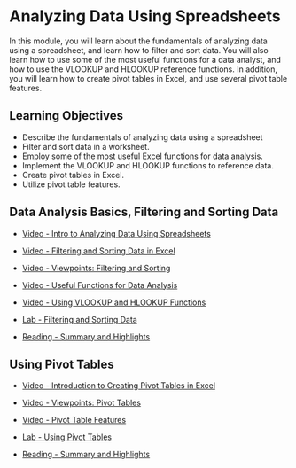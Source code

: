 # Analyzing Data Using Spreadsheets

In this module, you will learn about the fundamentals of analyzing data using a spreadsheet, and learn how to filter and sort data. You will also learn how to use some of the most useful functions for a data analyst, and how to use the VLOOKUP and HLOOKUP reference functions. In addition, you will learn how to create pivot tables in Excel, and use several pivot table features.

## Learning Objectives

- Describe the fundamentals of analyzing data using a spreadsheet
- Filter and sort data in a worksheet.
- Employ some of the most useful Excel functions for data analysis.
- Implement the VLOOKUP and HLOOKUP functions to reference data.
- Create pivot tables in Excel.
- Utilize pivot table features.

## Data Analysis Basics, Filtering and Sorting Data

- [Video - Intro to Analyzing Data Using Spreadsheets](https://www.coursera.org/learn/excel-basics-data-analysis-ibm/lecture/GVlxn/intro-to-analyzing-data-using-spreadsheets)

- [Video - Filtering and Sorting Data in Excel](https://www.coursera.org/learn/excel-basics-data-analysis-ibm/lecture/70YUy/filtering-and-sorting-data-in-excel)

- [Video - Viewpoints: Filtering and Sorting](https://www.coursera.org/learn/excel-basics-data-analysis-ibm/lecture/6uI0F/viewpoints-filtering-and-sorting)

- [Video - Useful Functions for Data Analysis](https://www.coursera.org/learn/excel-basics-data-analysis-ibm/lecture/YmmXf/useful-functions-for-data-analysis)

- [Video - Using VLOOKUP and HLOOKUP Functions](https://www.coursera.org/learn/excel-basics-data-analysis-ibm/lecture/FOof8/using-vlookup-and-hlookup-functions)

- [Lab - Filtering and Sorting Data](https://cf-courses-data.s3.us.cloud-object-storage.appdomain.cloud/IBMDeveloperSkillsNetwork-DA0130EN-SkillsNetwork/Hands-on%20Labs/Lab%206%20-%20Filtering%20and%20Sorting%20Data%20using%20Functions%20for%20Data%20Analysis/instructions.md.html?origin=www.coursera.org)

- [Reading - Summary and Highlights](https://www.coursera.org/learn/excel-basics-data-analysis-ibm/supplement/Lb8MT/summary-and-highlights)

## Using Pivot Tables

- [Video - Introduction to Creating Pivot Tables in Excel](https://www.coursera.org/learn/excel-basics-data-analysis-ibm/lecture/jMgfY/introduction-to-creating-pivot-tables-in-excel)

- [Video - Viewpoints: Pivot Tables](https://www.coursera.org/learn/excel-basics-data-analysis-ibm/lecture/auWR0/viewpoints-pivot-tables)

- [Video - Pivot Table Features](https://www.coursera.org/learn/excel-basics-data-analysis-ibm/lecture/L8qOi/pivot-table-features)

- [Lab - Using Pivot Tables](https://cf-courses-data.s3.us.cloud-object-storage.appdomain.cloud/IBMDeveloperSkillsNetwork-DA0130EN-SkillsNetwork/Hands-on%20Labs/Lab%207%20-%20Using%20Pivot%20Tables/instructions.md.html?origin=www.coursera.org)

- [Reading - Summary and Highlights](https://www.coursera.org/learn/excel-basics-data-analysis-ibm/supplement/06YLy/summary-and-highlights)